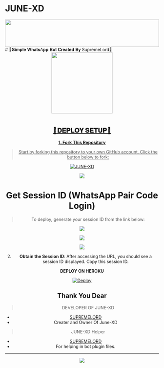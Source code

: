# **JUNE-XD**


<img src="https://i.imgur.com/dBaSKWF.gif" height="90" width="100%">
# 💫𝐒𝐢𝐦𝐩𝐥𝐞  𝐖𝐡𝐚𝐭𝐬A𝐩𝐩 𝐁𝐨𝐭 𝐂𝐫𝐞𝐚𝐭𝐞𝐝 𝐁𝐲 SupremeLord💫
<div class = "repo" align = "center">
 
<a href = "#">
<img src = "https://files.catbox.moe/4vvjtr.jpg"  width="200" height="200">
</img>
 <p align="center">
  <a href="#"><img src="http://readme-typing-svg.herokuapp.com?color=ff00ab&center=true&vCenter=true&multiline=false&linesJUNE-XD+XD+WHATSAPP+BOT+XD" alt="">
   
## 🚀𝐃𝐄𝐏𝐋𝐎𝐘 𝐒𝐄𝐓𝐔𝐏🚀

**1. Fork This Repository**

> Start by forking this repository to your own GitHub account. Click the button below to fork:

  <a href="https://github.com/supreme-lord-X/JUNE-XD/fork"><img title="JUNE-XD" src="https://img.shields.io/badge/FORK-JUNE-XD?color=darkgreen&style=for-the-badge&logo=stackshare"></a>

<a><img src='https://i.imgur.com/LyHic3i.gif'/>

# Get Session ID (WhatsApp Pair Code Login)

> To deploy, generate your session ID from the link below:
<p align="center">
  <a href="HTTPS://peacemaker-session-id-generator-1.onrender.com/?">
    <img src="https://img.shields.io/badge/%F0%9F%9A%80%20GET%20PAIR%20CODE%20WEB-ffcc00?style=for-the-badge"/>
  </a>
</p>
<a><img src='https://i.imgur.com/LyHic3i.gif'/>


<a><img src='https://i.imgur.com/LyHic3i.gif'/>

2. **Obtain the Session ID**: After accessing the URL, you should see a session ID displayed. Copy this session ID.


   
  **DEPLOY ON HEROKU**
  
[![Deploy](https://www.herokucdn.com/deploy/button.svg)](https://dashboard.heroku.com/new?template=https%3A%2F%2Fgithub.com%Peacemaker-cyber%PEACEMAKER-MD) 
   




## **Thank You Dear**

> DEVELOPER OF JUNE-XD
- [SUPREMELORD ](https://github.com/supreme-lord-X)
- Creater and Owner Of June-XD

> JUNE-XD Helper
- [SUPREMELORD](https://github.com/supreme-lord-X)
- For helping in bot plugin files.
---
<a><img src='https://i.imgur.com/LyHic3i.gif'/>
